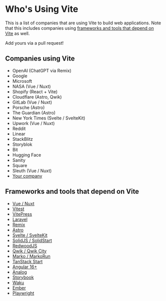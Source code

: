 # Who's Using Vite

This is a list of companies that are using Vite to build web applications. Note that this includes companies using [frameworks and tools that depend on Vite](#frameworks-and-tools-that-depend-on-vite) as well.

Add yours via a pull request!

## Companies using Vite

- OpenAI (ChatGPT via Remix)
- Google
- Microsoft
- NASA (Vue / Nuxt)
- Shopify (React + Vite)
- Cloudflare (Astro, Qwik)
- GitLab (Vue / Nuxt)
- Porsche (Astro)
- The Guardian (Astro)
- New York Times (Svelte / SvelteKit)
- Upwork (Vue / Nuxt)
- Reddit
- Linear
- StackBlitz
- Storyblok
- Bit
- Hugging Face
- Sanity
- Square
- Sleuth (Vue / Nuxt)
- [Your company](https://github.com/vitejs/companies-using-vite/edit/main/README.md)

## Frameworks and tools that depend on Vite

- [Vue / Nuxt](https://nuxt.com/)
- [Vitest](https://vitest.dev/)
- [VitePress](https://vitepress.dev/)
- [Laravel](https://laravel.com/docs/vite)
- [Remix](https://remix.run/)
- [Astro](https://astro.build/)
- [Svelte / SvelteKit](https://kit.svelte.dev/)
- [SolidJS / SolidStart](https://start.solidjs.com/)
- [RedwoodJS](https://redwoodjs.com/)
- [Qwik / Qwik City](https://qwik.dev/)
- [Marko / MarkoRun](https://markojs.com/)
- [TanStack Start](https://tanstack.com/start/latest)
- [Angular 16+](https://blog.angular.dev/angular-v16-is-here-4d7a28ec680d)
- [Analog](https://analogjs.org/)
- [Storybook](https://storybook.js.org/)
- [Waku](https://waku.gg/)
- [Ember](https://emberjs.com/)
- [Playwright](https://playwright.dev/)
